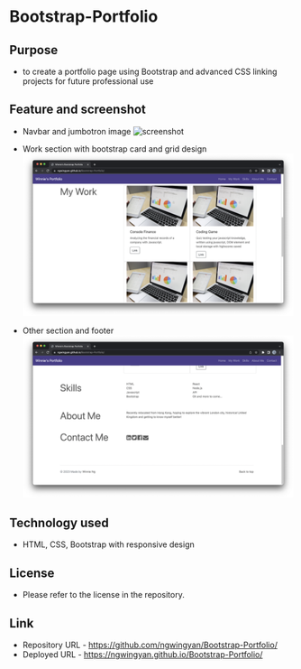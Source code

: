 # Bootstrap-Portfolio

## Purpose
- to create a portfolio page using Bootstrap and advanced CSS linking projects for future professional use

## Feature and screenshot
- Navbar and jumbotron image
![screenshot](./screenshot/Part1.png)

- Work section with bootstrap card and grid design
![screenshot](./screenshot/Part2.png)

- Other section and footer
![screenshot](./screenshot/Part3.png)

## Technology used
- HTML, CSS, Bootstrap with responsive design

## License
- Please refer to the license in the repository.

## Link
- Repository URL - https://github.com/ngwingyan/Bootstrap-Portfolio/
- Deployed URL - https://ngwingyan.github.io/Bootstrap-Portfolio/